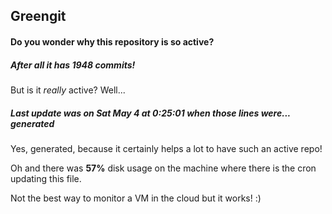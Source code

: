 ## Greengit

#### Do you wonder why this repository is so active?

##### After all it has 1948 commits!

But is it *really* active? Well...

##### Last update was on Sat May 4 at 0:25:01 when those lines were... generated

Yes, generated, because it certainly helps a lot to have such an active repo!

Oh and there was **57%** disk usage on the machine
where there is the cron updating this file.

Not the best way to monitor a VM in the cloud but it works! :)
